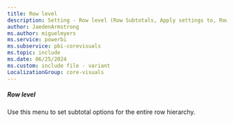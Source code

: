 ```yaml
---
title: Row level
description: Setting - Row level (Row Subtotals, Apply settings to, Row level)
author: JaedenArmstrong
ms.author: miguelmyers
ms.service: powerbi
ms.subservice: pbi-corevisuals
ms.topic: include
ms.date: 06/25/2024
ms.custom: include file - variant
LocalizationGroup: core-visuals
---
```

##### Row level

Use this menu to set subtotal options for the entire row hierarchy.
